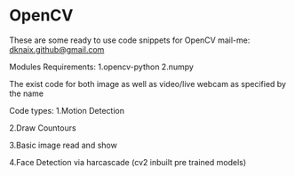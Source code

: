 # OpenCV

These are some ready to use code snippets for OpenCV 
mail-me: dknaix.github@gmail.com

Modules Requirements:
1.opencv-python
2.numpy

The exist code for both image as well as video/live webcam as specified by the name

Code types:
1.Motion Detection

2.Draw Countours

3.Basic image read and show

4.Face Detection via harcascade (cv2 inbuilt pre trained models)

